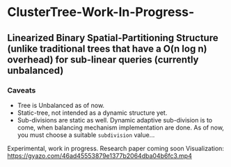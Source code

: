 # ClusterTree-Work-In-Progress-
## Linearized Binary Spatial-Partitioning Structure (unlike traditional trees that have a O(n log n) overhead) for sub-linear queries (currently unbalanced)

### Caveats
- Tree is Unbalanced as of now.
- Static-tree, not intended as a dynamic structure yet.
- Sub-divisions are static as well. Dynamic adaptive sub-division is to come, when balancing mechanism implementation are done. As of now, you must choose a suitable ``subdivision`` value...
 
Experimental, work in progress.
Research paper coming soon
Visualization: https://gyazo.com/46ad45553879e1377b2064dba04b6fc3.mp4
